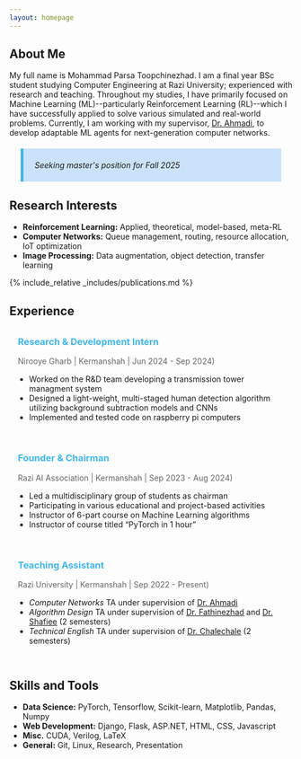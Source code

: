 ```yaml
---
layout: homepage
---
```


## About Me

My full name is Mohammad Parsa Toopchinezhad. I am a final year BSc student studying Computer Engineering at Razi University; experienced with research and teaching. Throughout my studies, I have primarily focused on Machine Learning (ML)--particularly Reinforcement Learning (RL)--which I have successfully applied to solve various simulated and real-world problems. Currently, I am working with my supervisor, [Dr. Ahmadi](https://scholar.google.com/citations?user=nLI3EwoAAAAJ&hl=en), to develop adaptable ML agents for next-generation computer networks. 

<div style="background-color:rgba(1, 121, 236, 0.2); border-left:5px solid #3eb7f0; margin:20px; padding:7px 10px 7px 20px; font-style:italic;">

Seeking master's position for Fall 2025

</div>

## Research Interests

- **Reinforcement Learning:** Applied, theoretical, model-based, meta-RL
- **Computer Networks:** Queue management, routing, resource allocation, IoT optimization
- **Image Processing:** Data augmentation, object detection, transfer learning

{% include_relative _includes/publications.md %}

## Experience

<!-- Experience Item 1 -->
<div style="
    border-radius: 5px;
    padding: 15px;
    margin-bottom: 10px;
    background-color:transparent;
">
    <h3 style="color: #3eb7f0; margin-top: 0;">
        Research & Development Intern
    </h3>
    <p style="color: #666; margin-bottom: 15px;">Nirooye Gharb | Kermanshah | Jun 2024 - Sep 2024)</p>
    <ul style="list-style-type: disc; padding-left: 20px;">
        <li>Worked on the R&D team developing a transmission tower managment system </li>
        <li>Designed a light-weight, multi-staged human detection algorithm utilizing background subtraction models and CNNs</li>
        <li>Implemented and tested code on raspberry pi computers</li>
    </ul>
</div>

<!-- Experience Item 2 -->
<div style="
    border-radius: 5px;
    padding: 15px;
    margin-bottom: 10px;
    background-color:transparent;
">
    <h3 style="color: #3eb7f0; margin-top: 0;">
        Founder & Chairman
    </h3>
    <p style="color: #666; margin-bottom: 15px;">Razi AI Association | Kermanshah | Sep 2023 - Aug 2024)</p>
    <ul style="list-style-type: disc; padding-left: 20px;">
        <li>Led a multidisciplinary group of students as chairman</li>
        <li>Participating in various educational and project-based activities</li>
        <li>Instructor of 6-part course on Machine Learning algorithms</li>
        <li>Instructor of course titled “PyTorch in 1 hour”</li>
    </ul>
</div>

<div style="
    border-radius: 5px;
    padding: 15px;
    margin-bottom: 10px;
    background-color:transparent;
">
    <h3 style="color: #3eb7f0; margin-top: 0;">
        Teaching Assistant
    </h3>
    <p style="color: #666; margin-bottom: 15px;">Razi University | Kermanshah | Sep 2022 - Present)</p>
    <ul style="list-style-type: disc; padding-left: 20px;">
        <li><i>Computer Networks</i> TA under supervision of <a href="https://scholar.google.com/citations?user=nLI3EwoAAAAJ&hl=en">Dr. Ahmadi</a></li>
                <li><i>Algorithm Design</i> TA under supervision of <a href="https://scholar.google.com/citations?user=0-MY9rYAAAAJ&hl=en">Dr. Fathinezhad</a> and <a href="https://scholar.google.com/citations?hl=en&user=PPq5ipEAAAAJ&">Dr. Shafiee</a> (2 semesters)</li>
        <li><i>Technical English</i> TA under supervision of <a href="https://scholar.google.com/citations?hl=en&user=C1-FBkUAAAAJ&">Dr. Chalechale</a> (2 semesters)</li>        
    </ul>
</div>


## Skills and Tools

- **Data Science:** PyTorch, Tensorflow, Scikit-learn, Matplotlib, Pandas, Numpy
- **Web Development:** Django, Flask, ASP.NET, HTML, CSS, Javascript
- **Misc.** CUDA, Verilog, LaTeX
- **General:** Git, Linux, Research, Presentation
